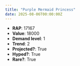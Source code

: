 ```yaml
---
title: "Purple Mermaid Princess"
date: 2025-08-06T00:00:00Z
---
```

- **RAP**: 17167
- **Value**: 18000
- **Demand level**: 1
- **Trend**: 2
- **Projected?**: True
- **Hyped?**: True
- **Rare?**: True
